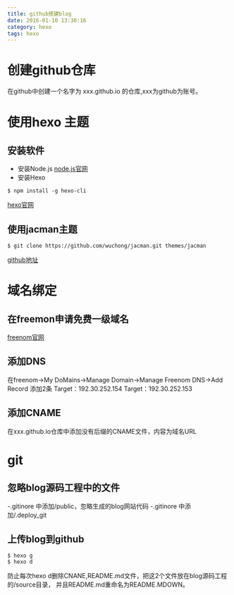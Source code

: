 ```yaml
---
title: github搭建blog
date: 2016-01-10 13:30:16
category: hexo
tags: hexo
---
```

# 创建github仓库
在github中创建一个名字为 xxx.github.io 的仓库,xxx为github为账号。
# 使用hexo 主题
## 安装软件
- 安装Node.js
[node.js官网](https://nodejs.org/en/)
- 安装Hexo
```
$ npm install -g hexo-cli
```
<!-- more -->
 [hexo官网](https://hexo.io/zh-cn/)
## 使用jacman主题
```
$ git clone https://github.com/wuchong/jacman.git themes/jacman
```
[github地址](https://github.com/wuchong/jacman)
# 域名绑定
## 在freemon申请免费一级域名
[freenom官网](http://www.freenom.com/)
## 添加DNS
在freenom->My DoMains->Manage Domain->Manage Freenom DNS->Add Record 添加2条
	Target：192.30.252.154
	Target：192.30.252.153
## 添加CNAME
在xxx.github.io仓库中添加没有后缀的CNAME文件，内容为域名URL
# git
## 忽略blog源码工程中的文件
 -.gitinore 中添加/public，忽略生成的blog网站代码
 -.gitinore 中添加/.deploy_git
## 上传blog到github
 ```
 $ hexo g
 $ hexo d
 ```
防止每次hexo d删除CNANE,README.md文件，把这2个文件放在blog源码工程的/source目录，
并且README.md重命名为README.MDOWN。





